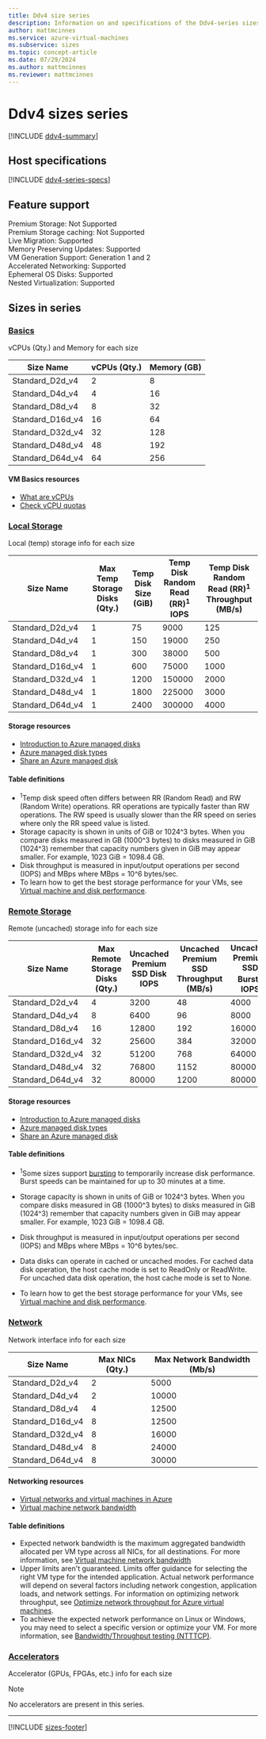```yaml
---
title: Ddv4 size series
description: Information on and specifications of the Ddv4-series sizes
author: mattmcinnes
ms.service: azure-virtual-machines
ms.subservice: sizes
ms.topic: concept-article
ms.date: 07/29/2024
ms.author: mattmcinnes
ms.reviewer: mattmcinnes
---
```


# Ddv4 sizes series

[!INCLUDE [ddv4-summary](./includes/ddv4-series-summary.md)]

## Host specifications
[!INCLUDE [ddv4-series-specs](./includes/ddv4-series-specs.md)]

## Feature support

Premium Storage: Not Supported<br>
Premium Storage caching: Not Supported<br>
Live Migration: Supported<br>
Memory Preserving Updates: Supported<br>
VM Generation Support: Generation 1 and 2<br>
Accelerated Networking: Supported<br>
Ephemeral OS Disks: Supported<br>
Nested Virtualization: Supported<br>

## Sizes in series

### [Basics](#tab/sizebasic)

vCPUs (Qty.) and Memory for each size

| Size Name | vCPUs (Qty.) | Memory (GB) |
| --- | --- | --- |
| Standard_D2d_v4 | 2 | 8 |
| Standard_D4d_v4 | 4 | 16 |
| Standard_D8d_v4 | 8 | 32 |
| Standard_D16d_v4 | 16 | 64 |
| Standard_D32d_v4 | 32 | 128 |
| Standard_D48d_v4 | 48 | 192 |
| Standard_D64d_v4 | 64 | 256 |

#### VM Basics resources
- [What are vCPUs](../../../virtual-machines/managed-disks-overview.md)
- [Check vCPU quotas](../../../virtual-machines/quotas.md)

### [Local Storage](#tab/sizestoragelocal)

Local (temp) storage info for each size

| Size Name | Max Temp Storage Disks (Qty.) | Temp Disk Size (GiB) | Temp Disk Random Read (RR)<sup>1</sup> IOPS | Temp Disk Random Read (RR)<sup>1</sup> Throughput (MB/s) |
| --- | --- | --- | --- | --- |
| Standard_D2d_v4 | 1 | 75 | 9000 | 125 |
| Standard_D4d_v4 | 1 | 150 | 19000 | 250 |
| Standard_D8d_v4 | 1 | 300 | 38000 | 500 |
| Standard_D16d_v4 | 1 | 600 | 75000 | 1000 |
| Standard_D32d_v4 | 1 | 1200 | 150000 | 2000 |
| Standard_D48d_v4 | 1 | 1800 | 225000 | 3000 |
| Standard_D64d_v4 | 1 | 2400 | 300000 | 4000 |

#### Storage resources
- [Introduction to Azure managed disks](../../../virtual-machines/managed-disks-overview.md)
- [Azure managed disk types](../../../virtual-machines/disks-types.md)
- [Share an Azure managed disk](../../../virtual-machines/disks-shared.md)

#### Table definitions
- <sup>1</sup>Temp disk speed often differs between RR (Random Read) and RW (Random Write) operations. RR operations are typically faster than RW operations. The RW speed is usually slower than the RR speed on series where only the RR speed value is listed.
- Storage capacity is shown in units of GiB or 1024^3 bytes. When you compare disks measured in GB (1000^3 bytes) to disks measured in GiB (1024^3) remember that capacity numbers given in GiB may appear smaller. For example, 1023 GiB = 1098.4 GB.
- Disk throughput is measured in input/output operations per second (IOPS) and MBps where MBps = 10^6 bytes/sec.
- To learn how to get the best storage performance for your VMs, see [Virtual machine and disk performance](../../../virtual-machines/disks-performance.md).

### [Remote Storage](#tab/sizestorageremote)

Remote (uncached) storage info for each size

| Size Name | Max Remote Storage Disks (Qty.) | Uncached Premium SSD Disk IOPS | Uncached Premium SSD Throughput (MB/s) | Uncached Premium SSD Burst<sup>1</sup> IOPS | Uncached Premium SSD Burst<sup>1</sup> Throughput (MB/s) |
| --- | --- | --- | --- | --- | --- |
| Standard_D2d_v4 | 4 | 3200 | 48 | 4000 | 200 |
| Standard_D4d_v4 | 8 | 6400 | 96 | 8000 | 200 |
| Standard_D8d_v4 | 16 | 12800 | 192 | 16000 | 400 |
| Standard_D16d_v4 | 32 | 25600 | 384 | 32000 | 800 |
| Standard_D32d_v4 | 32 | 51200 | 768 | 64000 | 1600 |
| Standard_D48d_v4 | 32 | 76800 | 1152 | 80000 | 2000 |
| Standard_D64d_v4 | 32 | 80000 | 1200 | 80000 | 2000 |

#### Storage resources
- [Introduction to Azure managed disks](../../../virtual-machines/managed-disks-overview.md)
- [Azure managed disk types](../../../virtual-machines/disks-types.md)
- [Share an Azure managed disk](../../../virtual-machines/disks-shared.md)

#### Table definitions
- <sup>1</sup>Some sizes support [bursting](../../disk-bursting.md) to temporarily increase disk performance. Burst speeds can be maintained for up to 30 minutes at a time.

- Storage capacity is shown in units of GiB or 1024^3 bytes. When you compare disks measured in GB (1000^3 bytes) to disks measured in GiB (1024^3) remember that capacity numbers given in GiB may appear smaller. For example, 1023 GiB = 1098.4 GB.
- Disk throughput is measured in input/output operations per second (IOPS) and MBps where MBps = 10^6 bytes/sec.
- Data disks can operate in cached or uncached modes. For cached data disk operation, the host cache mode is set to ReadOnly or ReadWrite. For uncached data disk operation, the host cache mode is set to None.
- To learn how to get the best storage performance for your VMs, see [Virtual machine and disk performance](../../../virtual-machines/disks-performance.md).


### [Network](#tab/sizenetwork)

Network interface info for each size

| Size Name | Max NICs (Qty.) | Max Network Bandwidth (Mb/s) |
| --- | --- | --- |
| Standard_D2d_v4 | 2 | 5000 |
| Standard_D4d_v4 | 2 | 10000 |
| Standard_D8d_v4 | 4 | 12500 |
| Standard_D16d_v4 | 8 | 12500 |
| Standard_D32d_v4 | 8 | 16000 |
| Standard_D48d_v4 | 8 | 24000 |
| Standard_D64d_v4 | 8 | 30000 |

#### Networking resources
- [Virtual networks and virtual machines in Azure](/azure/virtual-network/network-overview)
- [Virtual machine network bandwidth](/azure/virtual-network/virtual-machine-network-throughput)

#### Table definitions
- Expected network bandwidth is the maximum aggregated bandwidth allocated per VM type across all NICs, for all destinations. For more information, see [Virtual machine network bandwidth](/azure/virtual-network/virtual-machine-network-throughput)
- Upper limits aren't guaranteed. Limits offer guidance for selecting the right VM type for the intended application. Actual network performance will depend on several factors including network congestion, application loads, and network settings. For information on optimizing network throughput, see [Optimize network throughput for Azure virtual machines](/azure/virtual-network/virtual-network-optimize-network-bandwidth). 
-  To achieve the expected network performance on Linux or Windows, you may need to select a specific version or optimize your VM. For more information, see [Bandwidth/Throughput testing (NTTTCP)](/azure/virtual-network/virtual-network-bandwidth-testing).

### [Accelerators](#tab/sizeaccelerators)

Accelerator (GPUs, FPGAs, etc.) info for each size

> [!NOTE]
> No accelerators are present in this series.

---

[!INCLUDE [sizes-footer](../includes/sizes-footer.md)]


